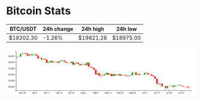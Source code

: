 # Bitcoin Stats

BTC/USDT|24h change|24h high|24h low|
|---|---|---|---|
|$19202.30|-1.26%|$19821.28|$18975.00|

<img src="./chart.svg">

